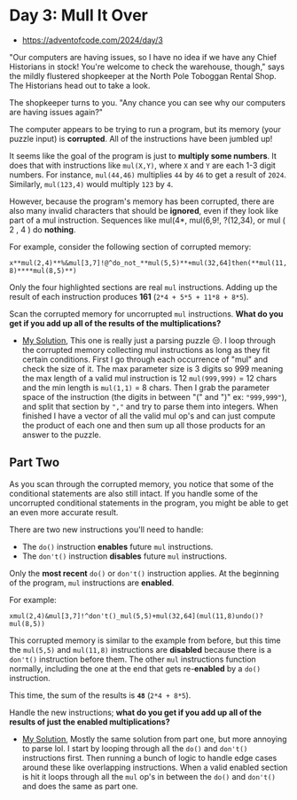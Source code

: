 Day 3: Mull It Over
===

- https://adventofcode.com/2024/day/3

"Our computers are having issues, so I have no idea if we have any Chief Historians in stock! You're welcome to check the warehouse, though," says the mildly flustered shopkeeper at the North Pole Toboggan Rental Shop. The Historians head out to take a look.

The shopkeeper turns to you. "Any chance you can see why our computers are having issues again?"

The computer appears to be trying to run a program, but its memory (your puzzle input) is **corrupted**. All of the instructions have been jumbled up!

It seems like the goal of the program is just to **multiply some numbers**. It does that with instructions like ```mul(X,Y)```, where `X` and `Y` are each 1-3 digit numbers. For instance, ```mul(44,46)``` multiplies `44` by `46` to get a result of `2024`. Similarly, ```mul(123,4)``` would multiply `123` by `4`.

However, because the program's memory has been corrupted, there are also many invalid characters that should be **ignored**, even if they look like part of a mul instruction. Sequences like mul(4*, mul(6,9!, ?(12,34), or mul ( 2 , 4 ) do **nothing**.

For example, consider the following section of corrupted memory:

```x**mul(2,4)**%&mul[3,7]!@^do_not_**mul(5,5)**+mul(32,64]then(**mul(11,8)****mul(8,5)**)```

Only the four highlighted sections are real `mul` instructions. Adding up the result of each instruction produces **161** (`2*4 + 5*5 + 11*8 + 8*5`).

Scan the corrupted memory for uncorrupted `mul` instructions. **What do you get if you add up all of the results of the multiplications?**

- [My Solution](https://github.com/antonio-hickey/advent-of-code/blob/666bc097ef557adb22be7b9a44b3fc2f8c8eac62/year-2024/day-3/src/main.rs#L19-L62), This one is really just a parsing puzzle 😒. I loop through the corrupted memory collecting mul instructions as long as they fit certain conditions. First I go through each occurrence of "mul" and check the size of it. The max parameter size is 3 digits so 999 meaning the max length of a valid mul instruction is 12 `mul(999,999)` = 12 chars and the min length is `mul(1,1)` = 8 chars. Then I grab the parameter space of the instruction (the digits in between "(" and ")" ex: `"999,999"`), and split that section by `","` and try to parse them into integers. When finished I have a vector of all the valid mul op's and can just compute the product of each one and then sum up all those products for an answer to the puzzle.

## Part Two

As you scan through the corrupted memory, you notice that some of the conditional statements are also still intact. If you handle some of the uncorrupted conditional statements in the program, you might be able to get an even more accurate result.

There are two new instructions you'll need to handle:

- The `do()` instruction **enables** future `mul` instructions.
- The `don't()` instruction **disables** future `mul` instructions.

Only the **most recent** `do()` or `don't()` instruction applies. At the beginning of the program, `mul` instructions are **enabled**.

For example:

`xmul(2,4)&mul[3,7]!^don't()_mul(5,5)+mul(32,64](mul(11,8)undo()?mul(8,5))`

This corrupted memory is similar to the example from before, but this time the `mul(5,5)` and `mul(11,8)` instructions are **disabled** because there is a `don't()` instruction before them. The other `mul` instructions function normally, including the one at the end that gets re-**enabled** by a `do()` instruction.

This time, the sum of the results is **`48`** (`2*4 + 8*5`).

Handle the new instructions; **what do you get if you add up all of the results of just the enabled multiplications?**

- [My Solution](https://github.com/antonio-hickey/advent-of-code/blob/666bc097ef557adb22be7b9a44b3fc2f8c8eac62/year-2024/day-3/src/main.rs#L65-L138), Mostly the same solution from part one, but more annoying to parse lol. I start by looping through all the `do()` and `don't()` instructions first. Then running a bunch of logic to handle edge cases around these like overlapping instructions. When a valid enabled section is hit it loops through all the `mul` op's in between the `do()` and `don't()` and does the same as part one.
